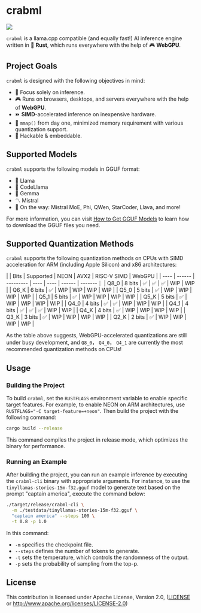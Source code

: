 # crabml

[![](https://img.shields.io/discord/1111711408875393035?logo=discord&label=discord)](https://discord.gg/wbzqddT3QC)

`crabml` is a llama.cpp compatible (and equally fast!) AI inference engine written in 🦀 **Rust**, which runs everywhere with the help of 🎮 **WebGPU**.

## Project Goals

`crabml` is designed with the following objectives in mind:

- 🤖 Focus solely on inference.
- 🎮 Runs on browsers, desktops, and servers everywhere with the help of **WebGPU**.
- ⏩ **SIMD**-accelerated inference on inexpensive hardware.
- 💼 `mmap()` from day one, minimized memory requirement with various quantization support.
- 👾 Hackable & embeddable.

## Supported Models

`crabml` supports the following models in GGUF format:

- 🦙 Llama
- 🦙 CodeLlama
- 🦙 Gemma
- 〽️ Mistral
- 🚄 On the way: Mistral MoE, Phi, QWen, StarCoder, Llava, and more!

For more information, you can visit [How to Get GGUF Models](https://github.com/crabml/crabml/blob/main/docs/how-to-get-gguf-models.md) to learn how to download the GGUF files you need.

## Supported Quantization Methods

`crabml` supports the following quantization methods on CPUs with SIMD acceleration for ARM (including Apple Silicon) and x86 architectures:

|      | Bits   | Supported | NEON | AVX2 | RISC-V SIMD | WebGPU |
| ---- | ------ | --------- | ---- | ---- | ------ | -------｜
| Q8_0 | 8 bits | ✅         | ✅   | ✅   | WIP    | WIP |
| Q6_K | 6 bits | ✅         | WIP  | WIP   | WIP  | WIP |
| Q5_0 | 5 bits | ✅         | WIP  | WIP   | WIP  | WIP |
| Q5_1 | 5 bits | ✅         | WIP  | WIP   | WIP  | WIP |
| Q5_K | 5 bits | ✅         | WIP  | WIP   | WIP  | WIP |
| Q4_0 | 4 bits | ✅         | ✅   | WIP   |  WIP  | WIP |
| Q4_1 | 4 bits | ✅         | ✅   | ✅    | WIP   | WIP  |
| Q4_K | 4 bits | ✅         | WIP   | WIP  | WIP   | WIP |
| Q3_K | 3 bits | ✅         | WIP   | WIP  | WIP    | WIP |
| Q2_K | 2 bits | ✅         | WIP   | WIP  | WIP    | WIP |

As the table above suggests, WebGPU-accelerated quantizations are still under busy development, and `Q8_0`， `Q4_0`， `Q4_1` are currently the most recommended quantization methods on CPUs!

## Usage

### Building the Project

To build `crabml`, set the `RUSTFLAGS` environment variable to enable specific target features. For example, to enable NEON on ARM architectures, use `RUSTFLAGS="-C target-feature=+neon"`. Then build the project with the following command:

```bash
cargo build --release
```

This command compiles the project in release mode, which optimizes the binary for performance.

### Running an Example

After building the project, you can run an example inference by executing the `crabml-cli` binary with appropriate arguments. For instance, to use the `tinyllamas-stories-15m-f32.gguf` model to generate text based on the prompt "captain america", execute the command below:

```bash
./target/release/crabml-cli \
  -m ./testdata/tinyllamas-stories-15m-f32.gguf \
  "captain america" --steps 100 \
  -t 0.8 -p 1.0
```

In this command:

- `-m` specifies the checkpoint file.
- `--steps` defines the number of tokens to generate.
- `-t` sets the temperature, which controls the randomness of the output.
- `-p` sets the probability of sampling from the top-p.

## License

This contribution is licensed under Apache License, Version 2.0, ([LICENSE](LICENSE) or <http://www.apache.org/licenses/LICENSE-2.0>)
